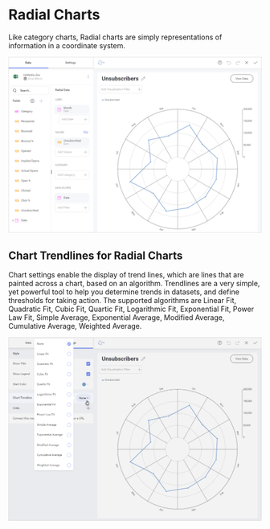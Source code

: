# Radial Charts

Like category charts, Radial charts are simply representations of
information in a coordinate system.

<img src="images/radial-chart-samples.png" alt="Radial Chart Sample" class="responsive-img"/>

## Chart Trendlines for Radial Charts

Chart settings enable the display of trend lines, which are lines that
are painted across a chart, based on an algorithm. Trendlines are a very
simple, yet powerful tool to help you determine trends in datasets, and
define thresholds for taking action. The supported algorithms are Linear
Fit, Quadratic Fit, Cubic Fit, Quartic Fit, Logarithmic Fit, Exponential
Fit, Power Law Fit, Simple Average, Exponential Average, Modified
Average, Cumulative Average, Weighted Average.

<img src="images/chart-trendlines-radial.png" alt="Radial Chart Trendline settings" class="responsive-img"/>
